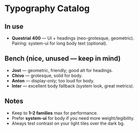 # Typography Catalog

## In use
- **Questrial 400** — UI + headings (neo-grotesque, geometric).  
  Pairing: system-ui for long body text (optional).

## Bench (nice, unused — keep in mind)
- **Jost** — geometric, friendly; good alt for headings.
- **Chivo** — grotesque, solid for body.
- **Anton** — display-only; too loud for body.
- **Inter** — excellent body fallback (system look, great metrics).

## Notes
- Keep to **1–2 families** max for performance.
- Prefer **system-ui** for body if you need more weight/legibility.
- Always test contrast on your light tiles over the dark bg.
